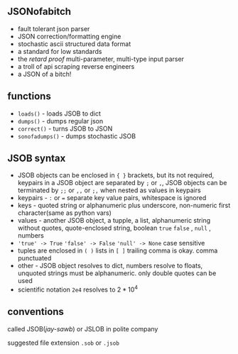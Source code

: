 ## JSONofabitch

- fault tolerant json parser
- JSON correction/formatting engine
- stochastic ascii structured data format
- a standard for low standards
- the *retard proof* multi-parameter, multi-type input parser
- a troll of api scraping reverse engineers
- a JSON of a bitch!

functions
---------

- ``loads()`` - loads JSOB to dict
- ``dumps()`` - dumps regular json
- ``correct()`` - turns JSOB to JSON 
- ``sonofadumps()`` - dumps stochastic JSOB

JSOB syntax
-----------

- JSOB objects can be enclosed in ``{ }`` brackets, but its not required, keypairs in a JSOB object are separated by ``;`` or ``,``, JSOB objects can be terminated by ``;;`` or ``,,`` or ``;,`` when nested as values in keypairs
- keypairs -  ``:`` or ``=`` separate key value pairs, whitespace is ignored  
- keys - quoted string or alphanumeric plus underscore, non-numeric first character(same as python vars)
- values - another JSOB object, a tupple, a list, alphanumeric string without quotes, quote-enclosed string, boolean ``true`` ``false`` , ``null`` , numbers
- ``'true' -> True`` ``'false' -> False`` ``'null' -> None`` case sensitive
- tuples are enclosed in ``( )`` lists in ``[ ]`` trailing comma is okay. comma punctuated 
- other - JSOB object resolves to dict, numbers resolve to floats, unquoted strings must be alphanumeric. only double quotes can be used
- scientific notation ``2e4`` resolves to $2 * 10^4$



conventions
-----------

called JSOB(*jay-sawb*) or JSLOB in polite company

suggested file extension ``.sob`` or ``.jsob`` 
